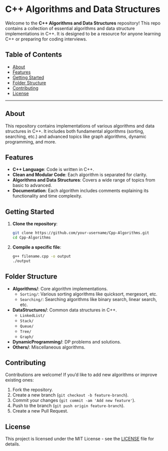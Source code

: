 # C++ Algorithms and Data Structures

Welcome to the **C++ Algorithms and Data Structures** repository! This repo contains a collection of essential algorithms and data structure implementations in C++. It is designed to be a resource for anyone learning C++ or preparing for coding interviews.


## Table of Contents

- [About](#about)
- [Features](#features)
- [Getting Started](#getting-started)
- [Folder Structure](#folder-structure)
- [Contributing](#contributing)
- [License](#license)

---

## About

This repository contains implementations of various algorithms and data structures in C++. It includes both fundamental algorithms (sorting, searching, etc.) and advanced topics like graph algorithms, dynamic programming, and more. 

## Features

- **C++ Language**: Code is written in C++.
- **Clean and Modular Code**: Each algorithm is separated for clarity.
- **Algorithms and Data Structures**: Covers a wide range of topics from basic to advanced.
- **Documentation**: Each algorithm includes comments explaining its functionality and time complexity.

## Getting Started

1. **Clone the repository**:

    ```bash
    git clone https://github.com/your-username/Cpp-Algorithms.git
    cd Cpp-Algorithms
    ```

2. **Compile a specific file**:

    ```bash
    g++ filename.cpp -o output
    ./output
    ```

## Folder Structure

- **Algorithms/**: Core algorithm implementations.
    - `Sorting/`: Various sorting algorithms like quicksort, mergesort, etc.
    - `Searching/`: Searching algorithms like binary search, linear search, etc.
- **DataStructures/**: Common data structures in C++.
    - `LinkedList/`
    - `Stack/`
    - `Queue/`
    - `Tree/`
    - `Graph/`
- **DynamicProgramming/**: DP problems and solutions.
- **Others/**: Miscellaneous algorithms.

## Contributing

Contributions are welcome! If you’d like to add new algorithms or improve existing ones:

1. Fork the repository.
2. Create a new branch (`git checkout -b feature-branch`).
3. Commit your changes (`git commit -am 'Add new feature'`).
4. Push to the branch (`git push origin feature-branch`).
5. Create a new Pull Request.

## License

This project is licensed under the MIT License - see the [LICENSE](LICENSE) file for details.
